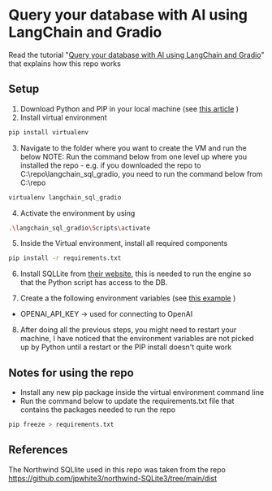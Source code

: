 # Query your database with AI using LangChain and Gradio

Read the tutorial "[Query your database with AI using LangChain and Gradio](https://jstoppa.com/posts/artificial-intelligence/fundamentals/query-your-database-with-ai-using-langchain-and-gradio/post/)" that explains how this repo works

## Setup

1. Download Python and PIP in your local machine (see [this article](https://jstoppa.com/posts/getting_started_with_openai_in_python/post/) )
2. Install virtual environment

```bash
pip install virtualenv
```

3. Navigate to the folder where you want to create the VM and run the below
   NOTE: Run the command below from one level up where you installed the repo - e.g. if you downloaded the repo to C:\repo\langchain_sql_gradio, you need to run the command below from C:\repo

```bash
virtualenv langchain_sql_gradio
```

4. Activate the environment by using

```bash
.\langchain_sql_gradio\Scripts\activate
```

5. Inside the Virtual environment, install all required components

```bash
pip install -r requirements.txt
```

6. Install SQLLite from [their website](https://sqlite.org/), this is needed to run the engine so that the Python script has access to the DB.

7. Create a the following environment variables (see [this example](https://jstoppa.com/posts/getting_started_with_openai_in_python/post/#5-creating-a-hello-world-app-with-openai) )

-   OPENAI_API_KEY -> used for connecting to OpenAI

8. After doing all the previous steps, you might need to restart your machine, I have noticed that the environment variables are not picked up by Python until a restart or the PIP install doesn't quite work

## Notes for using the repo

-   Install any new pip package inside the virtual environment command line
-   Run the command below to update the requirements.txt file that contains the packages needed to run the repo

```bash
pip freeze > requirements.txt
```

## References

The Northwind SQLlite used in this repo was taken from the repo https://github.com/jpwhite3/northwind-SQLite3/tree/main/dist
